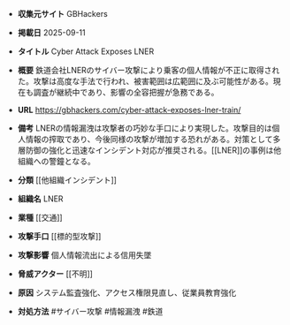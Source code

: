 - **収集元サイト**
GBHackers

- **掲載日**
2025-09-11

- **タイトル**
Cyber Attack Exposes LNER

- **概要**
鉄道会社LNERのサイバー攻撃により乗客の個人情報が不正に取得された。攻撃は高度な手法で行われ、被害範囲は広範囲に及ぶ可能性がある。現在も調査が継続中であり、影響の全容把握が急務である。

- **URL**
https://gbhackers.com/cyber-attack-exposes-lner-train/

- **備考**
LNERの情報漏洩は攻撃者の巧妙な手口により実現した。攻撃目的は個人情報の搾取であり、今後同様の攻撃が増加する恐れがある。対策として多層防御の強化と迅速なインシデント対応が推奨される。[[LNER]]の事例は他組織への警鐘となる。

- **分類**
[[他組織インシデント]]

- **組織名**
LNER

- **業種**
[[交通]]

- **攻撃手口**
[[標的型攻撃]]

- **攻撃影響**
個人情報流出による信用失墜

- **脅威アクター**
[[不明]]

- **原因**
システム監査強化、アクセス権限見直し、従業員教育強化

- **対処方法**
#サイバー攻撃 #情報漏洩 #鉄道
